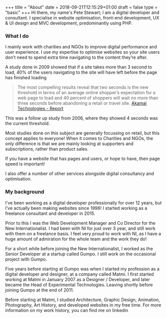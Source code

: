 +++
title = "About"
date = 2018-09-21T12:15:29+01:00
draft = false
type = "basic"
+++
Hi there, my name's Pete Stewart; I am a digital developer and consultant.  I specialise in website optimisation, front-end development, UX & UI design and MVC development, predominantly using PHP.

### What I do

I mainly work with charities and NGOs to improve digital performance and user experience.
I use my expertise to optimise websites so your site users don’t need to spend extra time navigating to the content they’re after.

A study done in 2009 showed that if a site takes more than 3 second to load, 40% of the users navigating to the site will have left before the page has finished loading

> The most compelling results reveal that two seconds is the new threshold in terms of an average online shopper’s expectation for a web page to load and 40 percent of shoppers will wait no more than three seconds before abandoning a retail or travel site.
> [Akamai Technologies - Report][1]

This was a follow up study from 2006, where they showed 4 seconds was the current threshold.

Most studies done on this subject are generally focussing on retail, but this concept applies to everyone!  When it comes to Charities and NGOs, the only difference is that we are mainly looking at supporters and subscriptions, rather than product sales.

If you have a website that has pages and users, or hope to have, then page speed is important!

I also offer a number of other services alongside digital consultancy and optimisation.

### My background

I've been working as a digital developer professionally for over 12 years, but I’ve actually been making websites since 1996!
I started working as a freelance consultant and developer in 2015.

Prior to this I was the Web Development Manager and Co Director for the New Internationalist.  I had been with NI for just over 3 year, and still work with them on a freelance basis.  I feel very proud to work with NI, as I have a huge amount of admiration for the whole team and the work they do!

For a short while before joining the New Internationalist, I worked as the Senior Developer at a startup called Gumpo.  I still work on the occasional project with Gumpo.

Five years before starting at Gumpo was when I started my profession as a digital developer and designer, at a company called Matmi.  I first started working at Matmi in January 2007 as a Designer / Developer, and later became the Head of Experimental Technologies. Leaving shortly before joining Gumpo at the end of 2011.

Before starting at Matmi, I studied Architecture, Graphic Design, Animation, Photography, Art History, and developed websites in my free time.  For more information on my work history, you can find me on linkedin

[1]: https://www.akamai.com/uk/en/about/news/press/2009-press/akamai-reveals-2-seconds-as-the-new-threshold-of-acceptability-for-ecommerce-web-page-response-times.jsp "Web Page Response Time Report"
